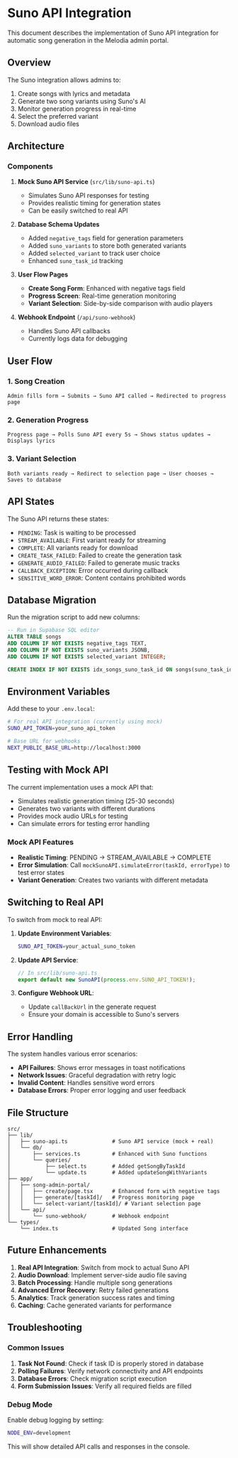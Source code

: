 # Suno API Integration

This document describes the implementation of Suno API integration for automatic song generation in the Melodia admin portal.

## Overview

The Suno integration allows admins to:
1. Create songs with lyrics and metadata
2. Generate two song variants using Suno's AI
3. Monitor generation progress in real-time
4. Select the preferred variant
5. Download audio files

## Architecture

### Components

1. **Mock Suno API Service** (`src/lib/suno-api.ts`)
   - Simulates Suno API responses for testing
   - Provides realistic timing for generation states
   - Can be easily switched to real API

2. **Database Schema Updates**
   - Added `negative_tags` field for generation parameters
   - Added `suno_variants` to store both generated variants
   - Added `selected_variant` to track user choice
   - Enhanced `suno_task_id` tracking

3. **User Flow Pages**
   - **Create Song Form**: Enhanced with negative tags field
   - **Progress Screen**: Real-time generation monitoring
   - **Variant Selection**: Side-by-side comparison with audio players

4. **Webhook Endpoint** (`/api/suno-webhook`)
   - Handles Suno API callbacks
   - Currently logs data for debugging

## User Flow

### 1. Song Creation
```
Admin fills form → Submits → Suno API called → Redirected to progress page
```

### 2. Generation Progress
```
Progress page → Polls Suno API every 5s → Shows status updates → Displays lyrics
```

### 3. Variant Selection
```
Both variants ready → Redirect to selection page → User chooses → Saves to database
```

## API States

The Suno API returns these states:
- `PENDING`: Task is waiting to be processed
- `STREAM_AVAILABLE`: First variant ready for streaming
- `COMPLETE`: All variants ready for download
- `CREATE_TASK_FAILED`: Failed to create the generation task
- `GENERATE_AUDIO_FAILED`: Failed to generate music tracks
- `CALLBACK_EXCEPTION`: Error occurred during callback
- `SENSITIVE_WORD_ERROR`: Content contains prohibited words

## Database Migration

Run the migration script to add new columns:

```sql
-- Run in Supabase SQL editor
ALTER TABLE songs
ADD COLUMN IF NOT EXISTS negative_tags TEXT,
ADD COLUMN IF NOT EXISTS suno_variants JSONB,
ADD COLUMN IF NOT EXISTS selected_variant INTEGER;

CREATE INDEX IF NOT EXISTS idx_songs_suno_task_id ON songs(suno_task_id);
```

## Environment Variables

Add these to your `.env.local`:

```bash
# For real API integration (currently using mock)
SUNO_API_TOKEN=your_suno_api_token

# Base URL for webhooks
NEXT_PUBLIC_BASE_URL=http://localhost:3000
```

## Testing with Mock API

The current implementation uses a mock API that:
- Simulates realistic generation timing (25-30 seconds)
- Generates two variants with different durations
- Provides mock audio URLs for testing
- Can simulate errors for testing error handling

### Mock API Features
- **Realistic Timing**: PENDING → STREAM_AVAILABLE → COMPLETE
- **Error Simulation**: Call `mockSunoAPI.simulateError(taskId, errorType)` to test error states
- **Variant Generation**: Creates two variants with different metadata

## Switching to Real API

To switch from mock to real API:

1. **Update Environment Variables**:
   ```bash
   SUNO_API_TOKEN=your_actual_suno_token
   ```

2. **Update API Service**:
   ```typescript
   // In src/lib/suno-api.ts
   export default new SunoAPI(process.env.SUNO_API_TOKEN!);
   ```

3. **Configure Webhook URL**:
   - Update `callBackUrl` in the generate request
   - Ensure your domain is accessible to Suno's servers

## Error Handling

The system handles various error scenarios:
- **API Failures**: Shows error messages in toast notifications
- **Network Issues**: Graceful degradation with retry logic
- **Invalid Content**: Handles sensitive word errors
- **Database Errors**: Proper error logging and user feedback

## File Structure

```
src/
├── lib/
│   ├── suno-api.ts              # Suno API service (mock + real)
│   └── db/
│       ├── services.ts          # Enhanced with Suno functions
│       └── queries/
│           ├── select.ts        # Added getSongByTaskId
│           └── update.ts        # Added updateSongWithVariants
├── app/
│   ├── song-admin-portal/
│   │   ├── create/page.tsx      # Enhanced form with negative tags
│   │   ├── generate/[taskId]/   # Progress monitoring page
│   │   └── select-variant/[taskId]/ # Variant selection page
│   └── api/
│       └── suno-webhook/        # Webhook endpoint
└── types/
    └── index.ts                 # Updated Song interface
```

## Future Enhancements

1. **Real API Integration**: Switch from mock to actual Suno API
2. **Audio Download**: Implement server-side audio file saving
3. **Batch Processing**: Handle multiple song generations
4. **Advanced Error Recovery**: Retry failed generations
5. **Analytics**: Track generation success rates and timing
6. **Caching**: Cache generated variants for performance

## Troubleshooting

### Common Issues

1. **Task Not Found**: Check if task ID is properly stored in database
2. **Polling Failures**: Verify network connectivity and API endpoints
3. **Database Errors**: Check migration script execution
4. **Form Submission Issues**: Verify all required fields are filled

### Debug Mode

Enable debug logging by setting:
```bash
NODE_ENV=development
```

This will show detailed API calls and responses in the console.